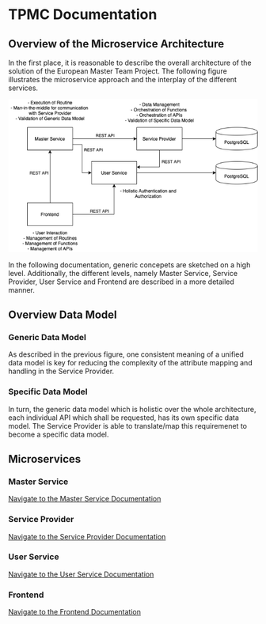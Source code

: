 # TPMC Documentation

## Overview of the Microservice Architecture

In the first place, it is reasonable to describe the overall architecture of the solution of the European Master Team Project. The following figure illustrates the microservice approach and the interplay of the different services.

![Software Architecture](../resources/images/SoftwareArchitecture_MTP_v2.png)

In the following documentation, generic concepets are sketched on a high level. Additionally, the different levels, namely Master Service, Service Provider, User Service and Frontend are described in a more detailed manner.


## Overview Data Model
### Generic Data Model
As described in the previous figure, one consistent meaning of a unified data model is key for reducing the complexity of the attribute mapping and handling in the Service Provider.

### Specific Data Model
In turn, the generic data model which is holistic over the whole architecture, each individual API which shall be requested, has its own specific data model. The Service Provider is able to translate/map this requiremenet to become a specific data model.

## Microservices
### Master Service
[Navigate to the Master Service Documentation](master_service.md)

### Service Provider
[Navigate to the Service Provider Documentation](service_provider.md)

### User Service
[Navigate to the User Service Documentation](user_service.md)

### Frontend
[Navigate to the Frontend Documentation](frontend_service.md)
